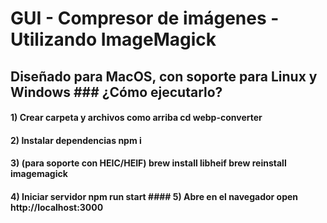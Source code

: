 # GUI - Compresor de imágenes - Utilizando ImageMagick 
## Diseñado para MacOS, con soporte para Linux y Windows ### ¿Cómo ejecutarlo? 

#### 1) Crear carpeta y archivos como arriba cd webp-converter 

#### 2) Instalar dependencias npm i 

#### 3) (para soporte con HEIC/HEIF) brew install libheif brew reinstall imagemagick 

#### 4) Iniciar servidor npm run start #### 5) Abre en el navegador open http://localhost:3000
